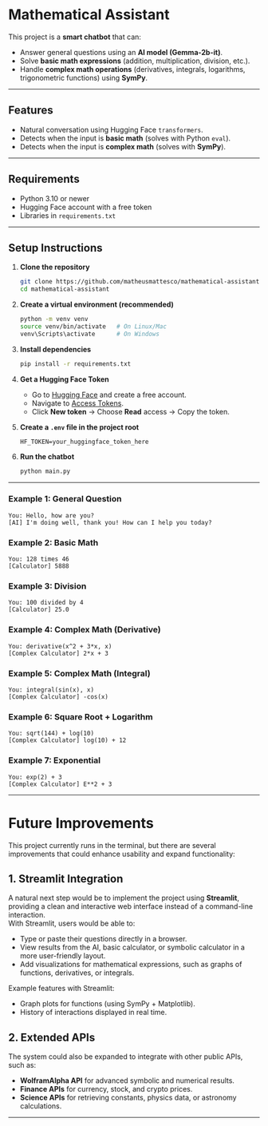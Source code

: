 # Mathematical Assistant

This project is a **smart chatbot** that can:
- Answer general questions using an **AI model (Gemma-2b-it)**.  
- Solve **basic math expressions** (addition, multiplication, division, etc.).  
- Handle **complex math operations** (derivatives, integrals, logarithms, trigonometric functions) using **SymPy**.  

---

## Features

- Natural conversation using Hugging Face `transformers`.  
- Detects when the input is **basic math** (solves with Python `eval`).  
- Detects when the input is **complex math** (solves with **SymPy**).  

---

##  Requirements

- Python 3.10 or newer
- Hugging Face account with a free token
- Libraries in `requirements.txt`

---

##  Setup Instructions

1. **Clone the repository**
   ```bash
   git clone https://github.com/matheusmattesco/mathematical-assistant.git
   cd mathematical-assistant
   ```

2. **Create a virtual environment (recommended)**
   ```bash
   python -m venv venv
   source venv/bin/activate   # On Linux/Mac
   venv\Scripts\activate      # On Windows
   ```

3. **Install dependencies**
   ```bash
   pip install -r requirements.txt
   ```

4. **Get a Hugging Face Token**
   - Go to [Hugging Face](https://huggingface.co/join) and create a free account.
   - Navigate to [Access Tokens](https://huggingface.co/settings/tokens).
   - Click **New token** → Choose **Read** access → Copy the token.

5. **Create a `.env` file in the project root**
   ```
   HF_TOKEN=your_huggingface_token_here
   ```

6. **Run the chatbot**
   ```bash
   python main.py
   ```
---

### Example 1: General Question
```
You: Hello, how are you?
[AI] I'm doing well, thank you! How can I help you today?
```

### Example 2: Basic Math
```
You: 128 times 46
[Calculator] 5888
```

### Example 3: Division
```
You: 100 divided by 4
[Calculator] 25.0
```

### Example 4: Complex Math (Derivative)
```
You: derivative(x^2 + 3*x, x)
[Complex Calculator] 2*x + 3
```

### Example 5: Complex Math (Integral)
```
You: integral(sin(x), x)
[Complex Calculator] -cos(x)
```

### Example 6: Square Root + Logarithm
```
You: sqrt(144) + log(10)
[Complex Calculator] log(10) + 12
```

### Example 7: Exponential
```
You: exp(2) + 3
[Complex Calculator] E**2 + 3
```

---

# Future Improvements

This project currently runs in the terminal, but there are several improvements that could enhance usability and expand functionality:

## 1. Streamlit Integration
A natural next step would be to implement the project using **Streamlit**, providing a clean and interactive web interface instead of a command-line interaction.  
With Streamlit, users would be able to:
- Type or paste their questions directly in a browser.
- View results from the AI, basic calculator, or symbolic calculator in a more user-friendly layout.
- Add visualizations for mathematical expressions, such as graphs of functions, derivatives, or integrals.

Example features with Streamlit:
- Graph plots for functions (using SymPy + Matplotlib).
- History of interactions displayed in real time.

## 2. Extended APIs
The system could also be expanded to integrate with other public APIs, such as:
- **WolframAlpha API** for advanced symbolic and numerical results.
- **Finance APIs** for currency, stock, and crypto prices.
- **Science APIs** for retrieving constants, physics data, or astronomy calculations.

---

